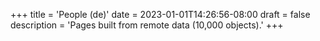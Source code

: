 +++
title = 'People (de)'
date = 2023-01-01T14:26:56-08:00
draft = false
description = 'Pages built from remote data (10,000 objects).'
+++
